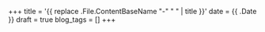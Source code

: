 +++
title = '{{ replace .File.ContentBaseName "-" " " | title }}'
date = {{ .Date }}
draft = true
blog_tags = []
+++
